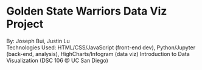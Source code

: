 # Golden State Warriors Data Viz Project

By: Joseph Bui, Justin Lu <br>
Technologies Used: HTML/CSS/JavaScript (front-end dev), Python/Jupyter (back-end, analysis), HighCharts/Infogram (data viz)
Introduction to Data Visualization (DSC 106 @ UC San Diego)
